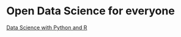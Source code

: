 ﻿# Open Data Science for everyone

[Data Science with Python and R](https://www.safaribooksonline.com/library/view/data-science-with/9780134672618/)
